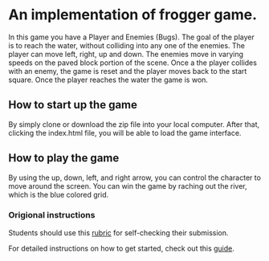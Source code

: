 # An implementation of frogger game.

In this game you have a Player and Enemies (Bugs). The goal of the player is to reach the water, without colliding into any one of the enemies. The player can move left, right, up and down. The enemies move in varying speeds on the paved block portion of the scene. Once a the player collides with an enemy, the game is reset and the player moves back to the start square. Once the player reaches the water the game is won.

## How to start up the game
By simply clone or download the zip file into your local computer. After that, clicking the index.html file, you will be able to load the game interface.

## How to play the game
By using the up, down, left, and right arrow, you can control the character to move around the screen. You can win the game by raching out the river, which is the blue colored grid.

### Origional instructions
Students should use this [rubric](https://www.udacity.com/course/viewer/#!/c-nd001/l-2696458597/m-2687128535) for self-checking their submission.

For detailed instructions on how to get started, check out this [guide](https://docs.google.com/document/d/1v01aScPjSWCCWQLIpFqvg3-vXLH2e8_SZQKC8jNO0Dc/pub?embedded=true).
